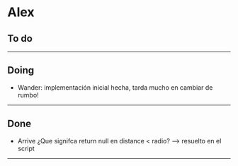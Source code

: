 # Alex

## To do


---

## Doing

* Wander: implementación inicial hecha, tarda mucho en cambiar de rumbo!
---

## Done
* Arrive ¿Que signifca return null en distance < radio? --> resuelto en el script
---